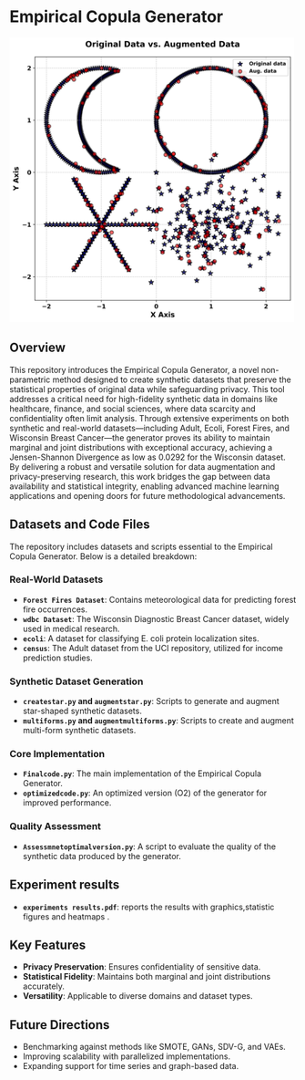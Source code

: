 
# Empirical Copula Generator
<img src="figure 6.png" alt="multi-forms" width="500"/>

## Overview
This repository introduces the Empirical Copula Generator, a novel non-parametric method designed to create synthetic datasets that preserve the statistical properties of original data while safeguarding privacy. This tool addresses a critical need for high-fidelity synthetic data in domains like healthcare, finance, and social sciences, where data scarcity and confidentiality often limit analysis. Through extensive experiments on both synthetic and real-world datasets—including Adult, Ecoli, Forest Fires, and Wisconsin Breast Cancer—the generator proves its ability to maintain marginal and joint distributions with exceptional accuracy, achieving a Jensen-Shannon Divergence as low as 0.0292 for the Wisconsin dataset. By delivering a robust and versatile solution for data augmentation and privacy-preserving research, this work bridges the gap between data availability and statistical integrity, enabling advanced machine learning applications and opening doors for future methodological advancements.

## Datasets and Code Files
The repository includes datasets and scripts essential to the Empirical Copula Generator. Below is a detailed breakdown:

### Real-World Datasets
- **`Forest Fires Dataset`**: Contains meteorological data for predicting forest fire occurrences.
- **`wdbc Dataset`**: The Wisconsin Diagnostic Breast Cancer dataset, widely used in medical research.
- **`ecoli`**: A dataset for classifying E. coli protein localization sites.
- **`census`**: The Adult dataset from the UCI repository, utilized for income prediction studies.

### Synthetic Dataset Generation
- **`createstar.py` and `augmentstar.py`**: Scripts to generate and augment star-shaped synthetic datasets.
- **`multiforms.py` and `augmentmultiforms.py`**: Scripts to create and augment multi-form synthetic datasets.

### Core Implementation
- **`Finalcode.py`**: The main implementation of the Empirical Copula Generator.
- **`optimizedcode.py`**: An optimized version (O2) of the generator for improved performance.

### Quality Assessment
- **`Assessmnetoptimalversion.py`**: A script to evaluate the quality of the synthetic data produced by the generator.

## Experiment results
- **`experiments results.pdf`**: reports the results with graphics,statistic figures and heatmaps .

## Key Features
- **Privacy Preservation**: Ensures confidentiality of sensitive data.
- **Statistical Fidelity**: Maintains both marginal and joint distributions accurately.
- **Versatility**: Applicable to diverse domains and dataset types.
## Future Directions
- Benchmarking against methods like SMOTE, GANs, SDV-G, and VAEs.
- Improving scalability with parallelized implementations.
- Expanding support for time series and graph-based data.


